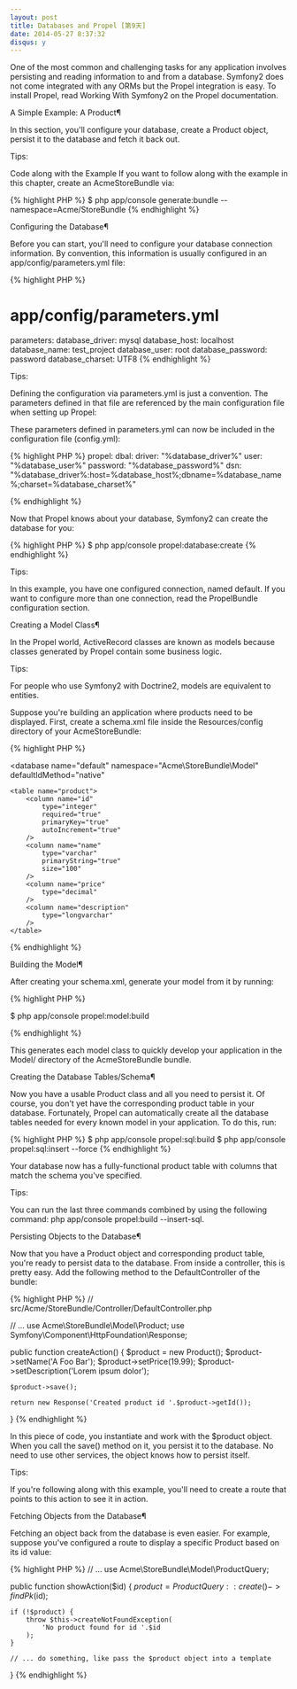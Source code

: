 ```yaml
---
layout: post
title: Databases and Propel [第9天]
date: 2014-05-27 8:37:32
disqus: y
---
```


One of the most common and challenging tasks for any application involves persisting and reading information to and from a database. Symfony2 does not come integrated with any ORMs but the Propel integration is easy. To install Propel, read Working With Symfony2 on the Propel documentation.

A Simple Example: A Product¶

In this section, you'll configure your database, create a Product object, persist it to the database and fetch it back out.

Tips:

Code along with the Example
If you want to follow along with the example in this chapter, create an AcmeStoreBundle via:

{% highlight PHP %}
$ php app/console generate:bundle --namespace=Acme/StoreBundle
{% endhighlight %}

Configuring the Database¶

Before you can start, you'll need to configure your database connection information. By convention, this information is usually configured in an app/config/parameters.yml file:

{% highlight PHP %}
# app/config/parameters.yml
parameters:
    database_driver:   mysql
    database_host:     localhost
    database_name:     test_project
    database_user:     root
    database_password: password
    database_charset:  UTF8
{% endhighlight %}

Tips:

Defining the configuration via parameters.yml is just a convention. The parameters defined in that file are referenced by the main configuration file when setting up Propel:

These parameters defined in parameters.yml can now be included in the configuration file (config.yml):

{% highlight PHP %}
propel:
    dbal:
        driver:   "%database_driver%"
        user:     "%database_user%"
        password: "%database_password%"
        dsn:      "%database_driver%:host=%database_host%;dbname=%database_name%;charset=%database_charset%"

{% endhighlight %}

Now that Propel knows about your database, Symfony2 can create the database for you:

{% highlight PHP %}
$ php app/console propel:database:create
{% endhighlight %}

Tips:

In this example, you have one configured connection, named default. If you want to configure more than one connection, read the PropelBundle configuration section.

Creating a Model Class¶

In the Propel world, ActiveRecord classes are known as models because classes generated by Propel contain some business logic.

Tips:

For people who use Symfony2 with Doctrine2, models are equivalent to entities.

Suppose you're building an application where products need to be displayed. First, create a schema.xml file inside the Resources/config directory of your AcmeStoreBundle:

{% highlight PHP %}
<?xml version="1.0" encoding="UTF-8" ?>
<database name="default"
    namespace="Acme\StoreBundle\Model"
    defaultIdMethod="native"
>
    <table name="product">
        <column name="id"
            type="integer"
            required="true"
            primaryKey="true"
            autoIncrement="true"
        />
        <column name="name"
            type="varchar"
            primaryString="true"
            size="100"
        />
        <column name="price"
            type="decimal"
        />
        <column name="description"
            type="longvarchar"
        />
    </table>
</database>
{% endhighlight %}

Building the Model¶

After creating your schema.xml, generate your model from it by running:


{% highlight PHP %}

$ php app/console propel:model:build

{% endhighlight %}

This generates each model class to quickly develop your application in the Model/ directory of the AcmeStoreBundle bundle.

Creating the Database Tables/Schema¶

Now you have a usable Product class and all you need to persist it. Of course, you don't yet have the corresponding product table in your database. Fortunately, Propel can automatically create all the database tables needed for every known model in your application. To do this, run:

{% highlight PHP %}
$ php app/console propel:sql:build
$ php app/console propel:sql:insert --force
{% endhighlight %}

Your database now has a fully-functional product table with columns that match the schema you've specified.

Tips:

You can run the last three commands combined by using the following command: php app/console propel:build --insert-sql.

Persisting Objects to the Database¶

Now that you have a Product object and corresponding product table, you're ready to persist data to the database. From inside a controller, this is pretty easy. Add the following method to the DefaultController of the bundle:

{% highlight PHP %}
// src/Acme/StoreBundle/Controller/DefaultController.php

// ...
use Acme\StoreBundle\Model\Product;
use Symfony\Component\HttpFoundation\Response;

public function createAction()
{
    $product = new Product();
    $product->setName('A Foo Bar');
    $product->setPrice(19.99);
    $product->setDescription('Lorem ipsum dolor');

    $product->save();

    return new Response('Created product id '.$product->getId());
}
{% endhighlight %}

In this piece of code, you instantiate and work with the $product object. When you call the save() method on it, you persist it to the database. No need to use other services, the object knows how to persist itself.

Tips:

If you're following along with this example, you'll need to create a route that points to this action to see it in action.

Fetching Objects from the Database¶

Fetching an object back from the database is even easier. For example, suppose you've configured a route to display a specific Product based on its id value:

{% highlight PHP %}
// ...
use Acme\StoreBundle\Model\ProductQuery;

public function showAction($id)
{
    $product = ProductQuery::create()
        ->findPk($id);

    if (!$product) {
        throw $this->createNotFoundException(
            'No product found for id '.$id
        );
    }

    // ... do something, like pass the $product object into a template
}
{% endhighlight %}